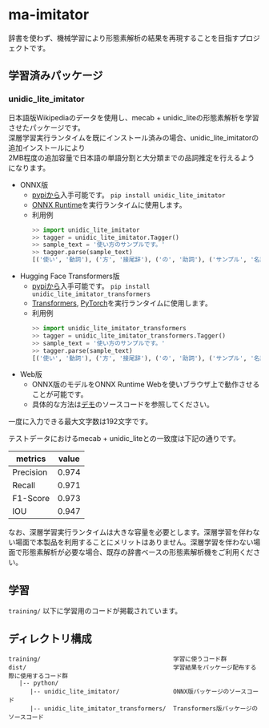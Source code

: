 # ma-imitator

辞書を使わず、機械学習により形態素解析の結果を再現することを目指すプロジェクトです。

## 学習済みパッケージ

### unidic_lite_imitator

日本語版Wikipediaのデータを使用し、mecab + unidic_liteの形態素解析を学習させたパッケージです。  
深層学習実行ランタイムを既にインストール済みの場合、unidic_lite_imitatorの追加インストールにより  
2MB程度の追加容量で日本語の単語分割と大分類までの品詞推定を行えるようになります。

* ONNX版
    - [pypiから](https://pypi.org/project/unidic-lite-imitator/)入手可能です。 `pip install unidic_lite_imitator`
    - [ONNX Runtime](https://pypi.org/project/onnxruntime/)を実行ランタイムに使用します。
    - 利用例
        ```python
        >> import unidic_lite_imitator
        >> tagger = unidic_lite_imitator.Tagger()
        >> sample_text = '使い方のサンプルです。'
        >> tagger.parse(sample_text)
        [('使い', '動詞'), ('方', '接尾辞'), ('の', '助詞'), ('サンプル', '名詞'), ('です', '助動詞'), ('。', '補助記号')]
        ```
* Hugging Face Transformers版
    - [pypiから](https://pypi.org/project/unidic-lite-imitator-transformers/)入手可能です。 `pip install unidic_lite_imitator_transformers`
    - [Transformers](https://pypi.org/project/transformers/), [PyTorch](https://pypi.org/project/torch/)を実行ランタイムに使用します。
    - 利用例
        ```python
        >> import unidic_lite_imitator_transformers
        >> tagger = unidic_lite_imitator_transformers.Tagger()
        >> sample_text = '使い方のサンプルです。'
        >> tagger.parse(sample_text)
        [('使い', '動詞'), ('方', '接尾辞'), ('の', '助詞'), ('サンプル', '名詞'), ('です', '助動詞'), ('。', '補助記号')]
        ```
* Web版
    - ONNX版のモデルをONNX Runtime Webを使いブラウザ上で動作させることが可能です。
    - 具体的な方法は[デモ](https://nknytk.github.io/presentations/demo/ma-imitator/unidic_lite_imitator.html)のソースコードを参照してください。

一度に入力できる最大文字数は192文字です。

テストデータにおけるmecab + unidic_liteとの一致度は下記の通りです。

| metrics | value |
| --- | --- |
| Precision | 0.974 |
| Recall | 0.971 |
| F1-Score | 0.973 |
| IOU | 0.947 |

なお、深層学習実行ランタイムは大きな容量を必要とします。深層学習を伴わない場面で本製品を利用することにメリットはありません。深層学習を伴わない場面で形態素解析が必要な場合、既存の辞書ベースの形態素解析機をご利用ください。

## 学習

`training/` 以下に学習用のコードが掲載されています。

## ディレクトリ構成

```
training/                                     学習に使うコード群
dist/                                         学習結果をパッケージ配布する際に使用するコード群
   |-- python/
      |-- unidic_lite_imitator/               ONNX版パッケージのソースコード
      |-- unidic_lite_imitator_transformers/  Transformers版パッケージのソースコード
```
